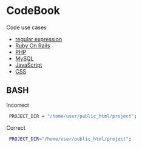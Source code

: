 # CodeBook
Code use cases

 * [regular expression](RegExp/README.md)
 * [Ruby On Rails](RubyOnRails/README.md)
 * [PHP](PHP/README.md)
 * [MySQL](MySQL/README.md)
 * [JavaScript](JavaScript/README.md)
 * [CSS](CSS/README.md)

 ## BASH

 Incorrect 
```sh
 PROJECT_DIR = "/home/user/public_html/project";
```

 Correct 
```sh
 PROJECT_DIR="/home/user/public_html/project";
``` 

